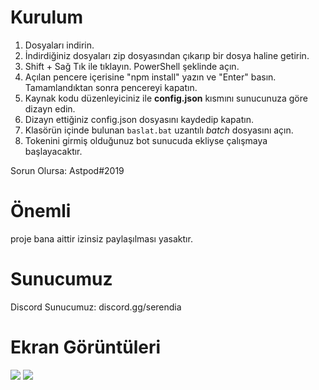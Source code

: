 # Kurulum

1) Dosyaları indirin.
2) İndirdiğiniz dosyaları zip dosyasından çıkarıp bir dosya haline getirin.
3) Shift + Sağ Tık ile tıklayın. PowerShell şeklinde açın.
4) Açılan pencere içerisine "npm install" yazın ve "Enter" basın. Tamamlandıktan sonra pencereyi kapatın.
5) Kaynak kodu düzenleyiciniz ile **config.json** kısmını sunucunuza göre dizayn edin.
6) Dizayn ettiğiniz config.json dosyasını kaydedip kapatın.
7) Klasörün içinde bulunan `baslat.bat` uzantılı _batch_ dosyasını açın.
8) Tokenini girmiş olduğunuz bot sunucuda ekliyse çalışmaya başlayacaktır.

Sorun Olursa: Astpod#2019

# Önemli

proje bana aittir izinsiz paylaşılması yasaktır.


# Sunucumuz

Discord Sunucumuz: discord.gg/serendia

# Ekran Görüntüleri

<img src="https://cdn.discordapp.com/attachments/861999154493784111/869692543837822996/unknown.png">
<img src="https://cdn.discordapp.com/attachments/794187417757548544/869692670895870063/unknown.png">
